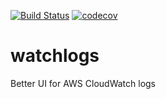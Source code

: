 [![Build Status](https://travis-ci.org/thulio/watchlogs.svg?branch=master)](https://travis-ci.org/thulio/watchlogs)
[![codecov](https://codecov.io/gh/thulio/watchlogs/branch/master/graph/badge.svg)](https://codecov.io/gh/thulio/watchlogs)

# watchlogs
Better UI for AWS CloudWatch logs
